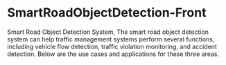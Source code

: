 # SmartRoadObjectDetection-Front
Smart Road Object Detection System,  The smart road object detection system can help traffic management systems perform several functions, including vehicle flow detection, traffic violation monitoring, and accident detection. Below are the use cases and applications for these three areas.
